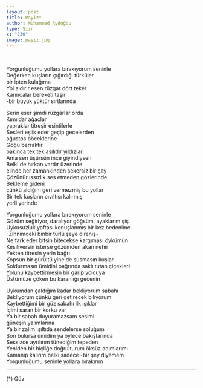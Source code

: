 ```yaml
---
layout: post
title: Payiz*
author: Muhammed Aydoğdu
type: Şiir
x: "230"
image: payiz.jpg
---
```


<br/>

Yorgunluğumu yollara bırakıyorum seninle  
Değerken kuşların çığırdığı türküler  
bir ipten kulağıma  
Yol aldırır esen rüzgar dört teker  
Karıncalar bereketi taşır  
-bir büyük yüktür sırtlarında  

Serin eser şimdi rüzgârlar orda  
Kımıldar ağaçlar   
yapraklar titreşir esintilerle  
Sesleri eşlik eder geçip gecelerden  
ağustos böceklerine  
Göğü berraktır   
bakınca tek tek asılıdır yıldızlar  
Ama sen üşürsün ince giyindiysen  
Belki de hırkan vardır üzerinde  
elinde her zamankinden şekersiz bir çay  
Çözünür ıssızlık ses etmeden gözlerinde  
Bekleme gideni  
çünkü aldığını geri vermezmiş bu yollar  
Bir tek kuşların cıvıltısı kalırmış  
yerli yerinde  

Yorgunluğumu yollara bırakıyorum seninle  
Gözüm seğiriyor, daralıyor göğsüm, ayaklarım şiş  
Uykusuzluk yaftası konuşlanmış bir kez bedenime  
-Zihnimdeki binbir türlü şeye direniş-  
Ne fark eder bitsin bitecekse kargıması öykümün  
Kesiliversin isterse gözümden akan nehir  
Yekten titresin yerin bağrı  
Kopsun bir gürültü yine de susmasın kuşlar  
Soldurmasın ümidini bağrında saklı tutan çiçekleri  
Yolunu kaybettirmesin bir garip yolcuya  
Üstümüze çöken bu karanlığı gecenin  

Uykumdan çaldığım kadar bekliyorum sabahı  
Bekliyorum çünkü geri getirecek biliyorum  
Kaybettiğimi bir güz sabahı ilk ışıklar  
İçimi saran bir korku var  
Ya bir sabah duyuramazsam sesimi  
güneşin yalımlarına  
Ya bir zalim ışıltıda sendelerse soluğum  
Son bulursa ümidim ya öylece bakışlarında  
Sessizce ayrılırım tünediğim tepeden  
Yeniden bir hiçliğe doğrulturum öksüz adımlarımı  
Kamanıp kalırım belki sadece 
-bir şey diyemem  
Yorgunluğumu seninle yollara bırakırım  

---

(*) Güz
